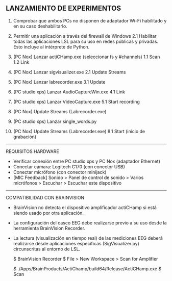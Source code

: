 ﻿LANZAMIENTO DE EXPERIMENTOS
------------------------------------------------
1. Comprobar que ambos PCs no disponen de adaptador Wi-Fi habilitado y en su caso deshabilitarlo.

2. Permitir una aplicación a través del firewall de Windows 
	2.1 Habilitar todas las aplicaciones LSL para su uso en redes públicas y privadas.
	    Esto incluye al intérprete de Python.

3. (PC Nox) Lanzar actiCHamp.exe (seleccionar fs y #channels)
	1.1 Scan
	1.2 Link

4. (PC Nox) Lanzar sigvisualizer.exe
	2.1 Update Streams

5. (PC Nox) Lanzar labrecorder.exe
	3.1 Update
 
6. (PC studio xps) Lanzar AudioCaptureWin.exe
	4.1 Link

7. (PC studio xps) Lanzar VideoCapture.exe
	5.1 Start recording

8. (PC Nox) Update Streams (Labrecorder.exe)

9. (PC studio xps) Lanzar single_words.py

10. (PC Nox) Update Streams (Labrecorder.exe)
	8.1 Start (inicio de grabación)

------------------------------------------------
REQUISITOS HARDWARE

- Verificar conexión entre PC studio xps y PC Nox (adaptador Ethernet)
- Conectar cámara: Logitech C170 (con conector USB)
- Conectar micrófono (con conector minijack)
- [MIC Feedback] Sonido > Panel de control de sonido > Varios micrófonos > Escuchar > Escuchar este dispositivo

------------------------------------------------
COMPATIBILIDAD CON BRAINVISION

- BrainVision no detecta el dispositivo amplificador actiCHamp si está siendo usado por otra aplicación.

- La configuración del casco EEG debe realizarse previo a su uso desde la herramienta BrainVision Recorder.

- La lectura (visualización en tiempo real) de las mediciones EEG deberá realizarse desde aplicaciones específicas (SigVisualizer.py) circunscritas al entorno de LSL.

	$ BrainVision Recorder
	$ File > New Workspace > Scan for Amplifier

	$ ./Apps/BrainProducts/ActiChamp/build64/Release/ActiCHamp.exe
	$ Scan
